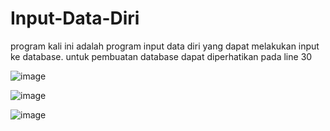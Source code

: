 # Input-Data-Diri

program kali ini adalah program input data diri yang dapat melakukan input ke database. untuk pembuatan database dapat diperhatikan pada line 30

![image](https://github.com/user-attachments/assets/4de29864-9c05-45d6-a0a2-8931fdc9db1f)

![image](https://github.com/user-attachments/assets/f04f4a80-b736-4cb9-8e74-6967fc30557f)

![image](https://github.com/user-attachments/assets/3bcb90ea-e99c-4768-b1a4-7c65e6b80909)
